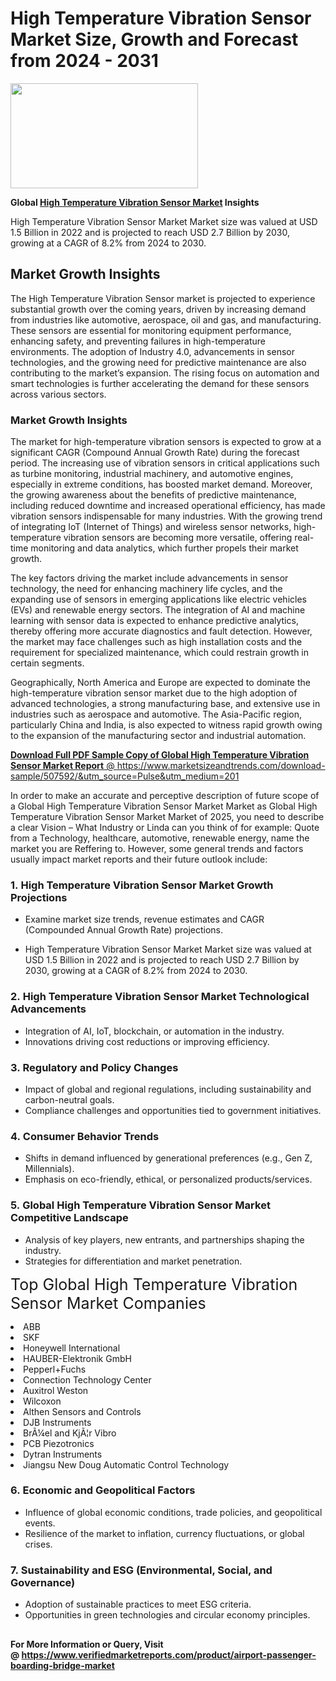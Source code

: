 <H1>High Temperature Vibration Sensor Market Size, Growth and Forecast from 2024 - 2031</H1><img class="aligncenter size-medium wp-image-584254" src="https://thirdeyenews.in/wp-content/uploads/2024/09/Global-Market-Research-300x168.jpeg" alt="" width="300" height="168" /><p><strong>Global&nbsp;<a href="https://www.marketsizeandtrends.com/download-sample/507592/&amp;utm_source=Pulse&amp;utm_medium=201">High Temperature Vibration Sensor Market</a> Insights</strong></p><p>High Temperature Vibration Sensor Market Market size was valued at USD 1.5 Billion in 2022 and is projected to reach USD 2.7 Billion by 2030, growing at a CAGR of 8.2% from 2024 to 2030.</p><p><h2>Market Growth Insights</h2> <p>The High Temperature Vibration Sensor market is projected to experience substantial growth over the coming years, driven by increasing demand from industries like automotive, aerospace, oil and gas, and manufacturing. These sensors are essential for monitoring equipment performance, enhancing safety, and preventing failures in high-temperature environments. The adoption of Industry 4.0, advancements in sensor technologies, and the growing need for predictive maintenance are also contributing to the market’s expansion. The rising focus on automation and smart technologies is further accelerating the demand for these sensors across various sectors.</p> <p><a href="#"></a></p> <h3>Market Growth Insights</h3> <p>The market for high-temperature vibration sensors is expected to grow at a significant CAGR (Compound Annual Growth Rate) during the forecast period. The increasing use of vibration sensors in critical applications such as turbine monitoring, industrial machinery, and automotive engines, especially in extreme conditions, has boosted market demand. Moreover, the growing awareness about the benefits of predictive maintenance, including reduced downtime and increased operational efficiency, has made vibration sensors indispensable for many industries. With the growing trend of integrating IoT (Internet of Things) and wireless sensor networks, high-temperature vibration sensors are becoming more versatile, offering real-time monitoring and data analytics, which further propels their market growth.</p> <p>The key factors driving the market include advancements in sensor technology, the need for enhancing machinery life cycles, and the expanding use of sensors in emerging applications like electric vehicles (EVs) and renewable energy sectors. The integration of AI and machine learning with sensor data is expected to enhance predictive analytics, thereby offering more accurate diagnostics and fault detection. However, the market may face challenges such as high installation costs and the requirement for specialized maintenance, which could restrain growth in certain segments.</p> <p>Geographically, North America and Europe are expected to dominate the high-temperature vibration sensor market due to the high adoption of advanced technologies, a strong manufacturing base, and extensive use in industries such as aerospace and automotive. The Asia-Pacific region, particularly China and India, is also expected to witness rapid growth owing to the expansion of the manufacturing sector and industrial automation.</p> <p><a href="#"></p><p><span class=""><strong>Download Full PDF Sample Copy of Global High Temperature Vibration Sensor Market Report</strong> @ <a href="https://www.marketsizeandtrends.com/download-sample/507592/&amp;utm_source=Pulse&amp;utm_medium=201" target="_blank">https://www.marketsizeandtrends.com/download-sample/507592/&amp;utm_source=Pulse&amp;utm_medium=201</a></span></p><p>In order to make an accurate and perceptive description of future scope of a Global&nbsp;High Temperature Vibration Sensor Market Market as Global&nbsp;High Temperature Vibration Sensor Market Market of 2025, you need to describe a clear Vision &ndash; What Industry or Linda can you think of for example: Quote from a Technology, healthcare, automotive, renewable energy, name the market you are Reffering to. However, some general trends and factors usually impact market reports and their future outlook include:</p><h3>1.&nbsp;<strong>High Temperature Vibration Sensor Market Growth Projections</strong></h3><ul><li>Examine market size trends, revenue estimates and CAGR (Compounded Annual Growth Rate) projections.</li><li><p>High Temperature Vibration Sensor Market Market size was valued at USD 1.5 Billion in 2022 and is projected to reach USD 2.7 Billion by 2030, growing at a CAGR of 8.2% from 2024 to 2030.</p></li></ul><h3>2.&nbsp;<strong>High Temperature Vibration Sensor Market Technological Advancements</strong></h3><ul><li>Integration of AI, IoT, blockchain, or automation in the industry.</li><li>Innovations driving cost reductions or improving efficiency.</li></ul><h3>3.&nbsp;<strong>Regulatory and Policy Changes</strong></h3><ul><li>Impact of global and regional regulations, including sustainability and carbon-neutral goals.</li><li>Compliance challenges and opportunities tied to government initiatives.</li></ul><h3>4.&nbsp;<strong>Consumer Behavior Trends</strong></h3><ul><li>Shifts in demand influenced by generational preferences (e.g., Gen Z, Millennials).</li><li>Emphasis on eco-friendly, ethical, or personalized products/services.</li></ul><h3>5.&nbsp;<strong>Global High Temperature Vibration Sensor Market Competitive Landscape</strong></h3><ul><li>Analysis of key players, new entrants, and partnerships shaping the industry.</li><li>Strategies for differentiation and market penetration.</li></ul><p data-pm-slice="1 1 []"><span style="color: inherit; font-family: inherit; font-size: 25px;">Top Global High Temperature Vibration Sensor Market Companies</span></p><div class="" data-test-id=""><p><li>ABB</li><li> SKF</li><li> Honeywell International</li><li> HAUBER-Elektronik GmbH</li><li> Pepperl+Fuchs</li><li> Connection Technology Center</li><li> Auxitrol Weston</li><li> Wilcoxon</li><li> Althen Sensors and Controls</li><li> DJB Instruments</li><li> BrÃ¼el and KjÃ¦r Vibro</li><li> PCB Piezotronics</li><li> Dytran Instruments</li><li> Jiangsu New Doug Automatic Control Technology</li></p></div><h3>6.&nbsp;<strong>Economic and Geopolitical Factors</strong></h3><ul><li>Influence of global economic conditions, trade policies, and geopolitical events.</li><li>Resilience of the market to inflation, currency fluctuations, or global crises.</li></ul><h3>7.&nbsp;<strong>Sustainability and ESG (Environmental, Social, and Governance)</strong></h3><ul><li>Adoption of sustainable practices to meet ESG criteria.</li><li>Opportunities in green technologies and circular economy principles.</li></ul><h2><strong style="font-size: 14px;">For More Information or Query, Visit @&nbsp;</strong><a style="background-color: #ffffff; font-size: 14px;" href="https://www.marketsizeandtrends.com/report/high-temperature-vibration-sensor-market/" target="_blank">https://www.verifiedmarketreports.com/product/airport-passenger-boarding-bridge-market</a></h2>
